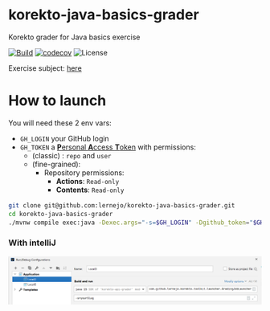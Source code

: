 # korekto-java-basics-grader
Korekto grader for Java basics exercise

[![Build](https://github.com/lernejo/korekto-java-basics-grader/actions/workflows/ci.yml/badge.svg)](https://github.com/lernejo/korekto-java-basics-grader/actions)
[![codecov](https://codecov.io/gh/lernejo/korekto-java-basics-grader/branch/main/graph/badge.svg?token=EUNNO5IANB)](https://codecov.io/gh/lernejo/korekto-java-basics-grader)
![License](https://img.shields.io/badge/License-Elastic_License_v2-blue)

Exercise subject: [here](EXERCISE_fr.adoc)

# How to launch
You will need these 2 env vars:
* `GH_LOGIN` your GitHub login
* `GH_TOKEN` a [**P**ersonal **A**ccess **T**oken](https://docs.github.com/en/authentication/keeping-your-account-and-data-secure/managing-your-personal-access-tokens#creating-a-personal-access-token-classic) with permissions:
    * (classic) : `repo` and `user`
    * (fine-grained):
        * Repository permissions:
            * **Actions**: `Read-only`
            * **Contents**: `Read-only`

```bash
git clone git@github.com:lernejo/korekto-java-basics-grader.git
cd korekto-java-basics-grader
./mvnw compile exec:java -Dexec.args="-s=$GH_LOGIN" -Dgithub_token="$GH_TOKEN"
```

### With intelliJ

![Demo Run Configuration](https://raw.githubusercontent.com/lernejo/korekto-toolkit/main/docs/demo_run_configuration.png)
